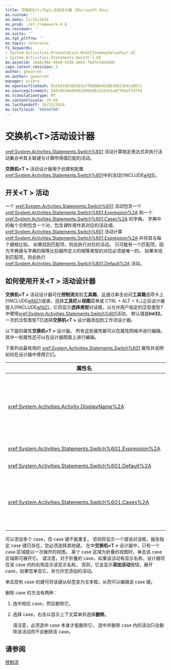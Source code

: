 ```yaml
---
title: 交换机&lt;T&gt;活动设计器 |Microsoft Docs
ms.custom: ''
ms.date: 11/15/2016
ms.prod: .net-framework-4.6
ms.reviewer: ''
ms.suite: ''
ms.tgt_pltfrm: ''
ms.topic: reference
f1_keywords:
- System.Activities.Presentation.ModelItemKeyValuePair.UI
- System.Activities.Statements.Switch`1.UI
ms.assetid: 18a6c96e-49a9-4356-ab61-fbd7e3ab44bb
caps.latest.revision: 3
author: gewarren
ms.author: gewarren
manager: erikre
ms.openlocfilehash: 01e583db3bb5b5aff6608b4028636823b4ca857c
ms.sourcegitcommit: 240c8b34e80952d00e90c52dcb1a077b9aff47f6
ms.translationtype: MT
ms.contentlocale: zh-CN
ms.lasthandoff: 10/23/2018
ms.locfileid: "49844700"
---
```

# <a name="switchlttgt-activity-designer"></a>交换机&lt;T&gt;活动设计器
<xref:System.Activities.Statements.Switch%601> 活动计算指定表达式并执行活动集合中其关联键与计算所得值匹配的活动。  
  
 **交换机\<T >** 活动设计器用于创建和配置<xref:System.Activities.Statements.Switch%601>中的活动[!INCLUDE[wfd1](../includes/wfd1-md.md)]。  
  
## <a name="the-switchtactivity"></a>开关\<T > 活动  
 一个 <xref:System.Activities.Statements.Switch%601> 活动包含一个 <xref:System.Activities.Statements.Switch%601.Expression%2A> 和一个 <xref:System.Activities.Statements.Switch%601.Cases%2A> 的字典。 字典中的每个示例包含一个对，包含*键*并用作其对应的活动*值*。 <xref:System.Activities.Statements.Switch%601> 活动计算 <xref:System.Activities.Statements.Switch%601.Expression%2A> 并将其与每个键相比较。 如果找到匹配项，则会执行对应的活动。 只可能有一个匹配项，因为字典键与字典的相等比较器所定义的相等类型的对应必须是唯一的。 如果未找到匹配项，则会执行 <xref:System.Activities.Statements.Switch%601.Default%2A> 活动。  
  
## <a name="how-to-use-the-switcht-activity-designer"></a>如何使用开关\<T > 活动设计器  
 **交换机\<T >** 活动设计器可在**控制流**类别**工具箱**，这通过单击访问**工具箱**选项卡上[!INCLUDE[wfd2](../includes/wfd2-md.md)](或者，选择**工具栏**从**视图**菜单或 CTRL + ALT + X。)之后设计器放入[!INCLUDE[wfd2](../includes/wfd2-md.md)]，它将显示**选择类型**对话框，以允许用户指定的泛型类型*T*中使用<xref:System.Activities.Statements.Switch%601>活动。 默认值是**Int32**。 一次的泛型类型*T*已选择**交换机\<T >** 设计器添加到工作流设计器。  
  
 以下是的属性**交换机\<T >** 设计器。 所有这些属性都可以在属性网格中进行编辑。 其中一些属性还可以在设计器图面上进行编辑。  
  
 下表列出最有用的 <xref:System.Activities.Statements.Switch%601> 属性并说明如何在设计器中使用它们。  
  
|属性名|必需|用法|  
|-------------------|--------------|-----------|  
|<xref:System.Activities.Activity.DisplayName%2A>|False|指定 <xref:System.Activities.Statements.Switch%601> 活动设计器的友好名称。 默认值为 Switch\<Int32 >。 可以在编辑该值**属性**窗口或直接在设计器的标头。<br /><br /> 虽然 <xref:System.Activities.Activity.DisplayName%2A> 不是绝对必需的，但最好使用该属性。|  
|<xref:System.Activities.Statements.Switch%601.Expression%2A>|True|指定用于与 case 集合中的键进行比较以确定执行哪个 case 的表达式。|  
|<xref:System.Activities.Statements.Switch%601.Default%2A>||指定未找到匹配项时执行的活动。 单击**添加活动**以打开设计器上的按钮**默认**框可放置在活动的位置。|  
|<xref:System.Activities.Statements.Switch%601.Cases%2A>||指定要计算的 case。 若要添加 case，请单击**添加新的用例**底部的按钮**交换机\<T >** 设计器。 该按钮将变为文本框 (如果添加此开关时选择的泛型类型的组合框\<T > 为 String 或 Enum)。 添加中的键后**Case 值**框中，case 区域将展开，可以删除活动的提示文本"此处放置活动"来定义这种情况的执行逻辑。|  
  
 可以添加多个 case，但 case 键不能重复。 否则将显示一个错误对话框，报告指定 case 键已存在，您必须选择其他键。 在中**交换机\<T >** 设计器中，只有一个 case 区域能以一次展开的视图。 某个 case 区域为折叠的视图时，单击该 case 区域即可展开它。 请注意，对于折叠的 case，如果该活动有显示名称，设计器将在该 case 内的右侧显示该显示名称。 否则，它会显示**添加活动**按钮，展开 case，如果您单击它，并允许您添加的活动。  
  
 单击现有 case 的键可将该键从标签变为文本框，从而可以编辑该 case 键。  
  
 删除 case 的方法有两种：  
  
1. 选中相应 case，然后删除它。  
  
2. 选择 case，右击以显示上下文菜单并选择**删除**。  
  
   请注意，必须选中 case 本身才能删除它。 选中并删除 case 内的活动只会删除该活动而不会删除该 case。  
  
## <a name="see-also"></a>请参阅  
 [控制流](../workflow-designer/control-flow-activity-designers.md)